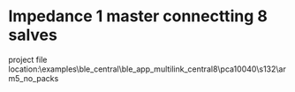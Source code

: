 # Impedance 1 master connectting 8 salves
project file location:\examples\ble_central\ble_app_multilink_central8\pca10040\s132\arm5_no_packs
